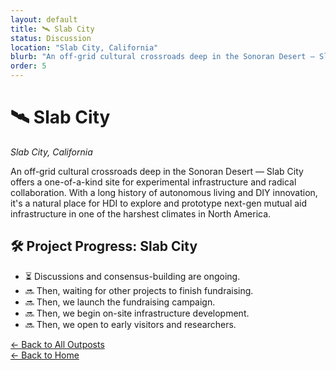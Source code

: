 ```yaml
---
layout: default
title: 🛰️ Slab City
status: Discussion
location: "Slab City, California"
blurb: "An off-grid cultural crossroads deep in the Sonoran Desert — Slab City offers a one-of-a-kind site for experimental infrastructure and radical collaboration."
order: 5
---
```


# 🛰️ Slab City
_Slab City, California_

An off-grid cultural crossroads deep in the Sonoran Desert — Slab City offers a one-of-a-kind site for experimental infrastructure and radical collaboration. With a long history of autonomous living and DIY innovation, it's a natural place for HDI to explore and prototype next-gen mutual aid infrastructure in one of the harshest climates in North America.

## 🛠️ Project Progress: Slab City

- ⏳ Discussions and consensus-building are ongoing.
- 🔜 Then, waiting for other projects to finish fundraising.
- 🔜 Then, we launch the fundraising campaign.
- 🔜 Then, we begin on-site infrastructure development.
- 🔜 Then, we open to early visitors and researchers.

[← Back to All Outposts](/outposts/)  
[← Back to Home](/)
